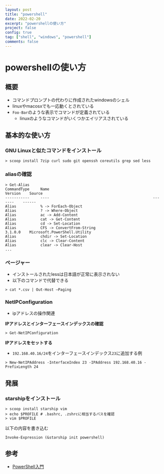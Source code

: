```yaml
---
layout: post
title: "powershell"
date: 2022-02-20
excerpt: "powershellの使い方"
project: false
config: true
tag: ["shell", "windows", "powershell"]
comments: false
---
```


# powershellの使い方

## 概要
 - コマンドプロンプトの代わりに作成されたwindowsのシェル
 - linuxやmacosxでも一応動くとされている
 - `Foo-Bar`のような表示でコマンドが定義されている
   - linuxのようなコマンドがいくつかエイリアスされている

## 基本的な使い方

### GNU Linuxと似たコマンドをインストール

```console
> scoop install 7zip curl sudo git openssh coreutils grep sed less
```

### aliasの確認

```console
> Get-Alias
CommandType     Name                                               Version    Source
-----------     ----                                               -------    ------
Alias           % -> ForEach-Object
Alias           ? -> Where-Object
Alias           ac -> Add-Content
Alias           cat -> Get-Content
Alias           cd -> Set-Location
Alias           CFS -> ConvertFrom-String                          3.1.0.0    Microsoft.PowerShell.Utility
Alias           chdir -> Set-Location
Alias           clc -> Clear-Content
Alias           clear -> Clear-Host
...
```

### ページャー
 - インストールされたlessは日本語が正常に表示されない
 - 以下のコマンドで代替できる

```console
> cat *.csv | Out-Host –Paging
```

### NetIPConfiguration
 - ipアドレスの操作関連

**IPアドレスとインターフェースインデックスの確認**  
```console
> Get-NetIPConfiguration
```

**IPアドレスをセットする**  
 - `192.168.40.16/24`をインターフェースインデックス`23`に追加する例

```console
> New-NetIPAddress -InterfaceIndex 23 -IPAddress 192.168.40.16 -PrefixLength 24
```

## 発展

### starshipをインストール

```console
> scoop install starship vim
> echo $PROFILE # .bashrc, .zshrcに相当するパスを確認
> vim $PROFILE
```
以下の内容を書き込む

```shell
Invoke-Expression (&starship init powershell)
```

## 参考
 - [PowerShell入門](https://life-is-command.com/powershell-beginner/)
